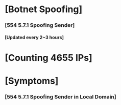 # [Botnet Spoofing]
### [554 5.7.1 Spoofing Sender]
#### [Updated every 2~3 hours]

# [Counting 4655 IPs]

# [Symptoms] 
###   [554 5.7.1 Spoofing Sender in Local Domain]
